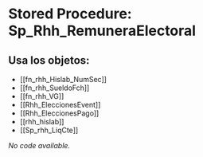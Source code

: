 # Stored Procedure: Sp_Rhh_RemuneraElectoral

## Usa los objetos:
- [[fn_rhh_Hislab_NumSec]]
- [[fn_rhh_SueldoFch]]
- [[fn_rhh_VG]]
- [[Rhh_EleccionesEvent]]
- [[Rhh_EleccionesPago]]
- [[rhh_hislab]]
- [[Sp_rhh_LiqCte]]

*No code available.*

